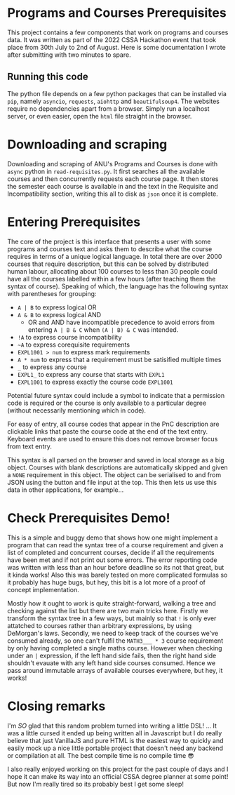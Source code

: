 # Programs and Courses Prerequisites

This project contains a few components that work on programs and courses data. It was written as part
of the 2022 CSSA Hackathon event that took place from 30th July to 2nd of August. Here is some documentation
I wrote after submitting with two minutes to spare.

## Running this code

The python file depends on a few python packages that can be installed via `pip`, namely `asyncio`, `requests`,
`aiohttp` and `beautifulsoup4`. The websites require no dependencies apart from a browser. Simply run a
localhost server, or even easier, open the `html` file straight in the browser.

# Downloading and scraping

Downloading and scraping of ANU's Programs and Courses is done with `async` python in `read-requisites.py`. 
It first searches all the available courses and then concurrently requests each course page. It then 
stores the semester each course is available in and the text in the Requisite and Incompatibility section,
writing this all to disk as `json` once it is complete.

# Entering Prerequisites

The core of the project is this interface that presents a user with some programs and courses text and
asks them to describe what the course requires in terms of a unique logical language. In total there are
over 2000 courses that require description, but this can be solved by distributed human labour, allocating
about 100 courses to less than 30 people could have all the courses labelled within a few hours (after
teaching them the syntax of course). Speaking of which, the language has the following syntax with
parentheses for grouping:

* `A | B` to express logical OR
* `A & B` to express logical AND
  * OR and AND have incompatible precedence to avoid errors from entering `A | B & C` when `(A | B) & C` was intended.
* `!A` to express course incompatibility
* `~A` to express corequisite requirements
* `EXPL1001 > num` to express mark requirements
* `A * num` to express that a requirement must be satisified multiple times
* `_` to express any course
* `EXPL1_` to express any course that starts with `EXPL1`
* `EXPL1001` to express exactly the course code `EXPL1001`

Potential future syntax could include a symbol to indicate that a permission code is required or the course is
only available to a particular degree (without necessarily mentioning which in code).

For easy of entry, all course codes that appear in the PnC description are clickable links that paste the course
code at the end of the text entry. Keyboard events are used to ensure this does not remove browser focus from
text entry.

This syntax is all parsed on the browser and saved in local storage as a big object. Courses with blank
descriptions are automatically skipped and given a `NONE` requirement in this object. The object can be
serialised to and from JSON using the button and file input at the top. This then lets us use this data
in other applications, for example...

# Check Prerequisites Demo!

This is a simple and buggy demo that shows how one might implement a program that can read
the syntax tree of a course requirement and given a list of completed and concurrent courses,
decide if all the requirements have been met and if not print out some errors. The error
reporting code was written with less than an hour before deadline so its not that great, but
it kinda works! Also this was barely tested on more complicated formulas so it probably has
huge bugs, but hey, this bit is a lot more of a proof of concept implementation.

Mostly how it ought to work is quite straight-forward, walking a tree and checking against the list
but there are two main tricks here. Firstly we transform the syntax tree in a few ways, but mainly
so that `!` is only ever attatched to courses rather than arbitrary expressions, by using DeMorgan's 
laws. Secondly, we need to keep track of the courses we've consumed already, so one can't fulfil the
`MATH3___ * 3` course requirement by only having completed a single maths course. However when checking
under an `|` expression, if the left hand side fails, then the right hand side shouldn't evauate with
any left hand side courses consumed. Hence we pass around immutable arrays of available courses everywhere,
but hey, it works!

# Closing remarks

I'm *SO* glad that this random problem turned into writing a little DSL! ... It was a little cursed it
ended up being written all in Javascript but I do really believe that just VanillaJS and pure HTML is
the easiest way to quickly and easily mock up a nice little portable project that doesn't need any
backend or compilation at all. The best compile time is no compile time 😎

I also really enjoyed working on this project for the past couple of days and I hope it can make its
way into an official CSSA degree planner at some point! But now I'm really tired so its probably best
I get some sleep!
